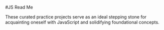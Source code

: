 #JS Read Me

These curated practice projects serve as an ideal stepping stone for acquainting oneself with JavaScript and solidifying foundational concepts. 
